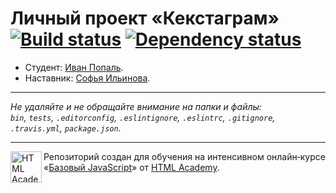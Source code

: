 # Личный проект «Кекстаграм» [![Build status][travis-image]][travis-url] [![Dependency status][dependency-image]][dependency-url]

* Студент: [Иван Попаль](https://up.htmlacademy.ru/javascript/6/user/16977).
* Наставник: [Софья Ильинова](https://htmlacademy.ru/profile/i).

---

_Не удаляйте и не обращайте внимание на папки и файлы:_<br>
_`bin`, `tests`, `.editorconfig`, `.eslintignore`, `.eslintrc`, `.gitignore`, `.travis.yml`, `package.json`._

---

<a href="https://htmlacademy.ru/intensive/javascript"><img align="left" width="50" height="50" title="HTML Academy" src="https://up.htmlacademy.ru/static/img/intensive/javascript/logo-for-github.svg"></a>

Репозиторий создан для обучения на интенсивном онлайн‑курсе «[Базовый JavaScript](https://htmlacademy.ru/intensive/javascript)» от [HTML Academy](https://htmlacademy.ru).

[travis-image]: https://travis-ci.org/htmlacademy-javascript/16977-kekstagram.svg?branch=master
[travis-url]: https://travis-ci.org/htmlacademy-javascript/16977-kekstagram
[dependency-image]: https://david-dm.org/htmlacademy-javascript/16977-kekstagram.svg?style=flat-square
[dependency-url]: https://david-dm.org/htmlacademy-javascript/16977-kekstagram
